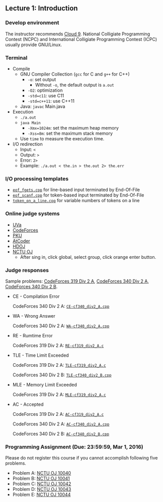 ## Lecture 1: Introduction

### Develop environment
The instructor recommends [Cloud 9](https://c9.io/). National Colligiate
Programming Contest (NCPC) and International Colligiate Programming Contest 
(ICPC) usually provide GNU/Linux.

### Terminal

+   Compile
    +   GNU Compiler Collection (`gcc` for C and `g++` for C++)
        +   `-o`: set output
            +   Without `-o`, the default output is `a.out`
        +   `-O2`: optimization
        +   `-std=c11`: use C11
        +   `-std=c++11`: use C++11
    +   Java: `javac` Main.java
+   Execution
    +   `./a.out`
    +   `java Main`
        +   `-Xmx=1024m`: set the maximum heap memory
        +   `-Xss=8m`: set the maximum stack memory
    +   Use `time` to measure the execution time.
+   I/O redirection
    +   Input: `<`
    +   Output: `>`
    +   Error: `2>`
    +   Example: `./a.out < the.in > the.out 2> the.err`

### I/O processing templates

+	[`eof_fgets.cpp`](eof_fgets.cpp) for line-based input terminated by End-Of-File
+	[`eof_scanf.cpp`](eof_scanf.cpp) for token-based input terminated by End-Of-File
+	[`token_on_a_line.cpp`](token_on_a_line.cpp) for variable numbers of tokens on a line

### Online judge systems

+   [UVa](https://uva.onlinejudge.org/)
+   [CodeForces](http://codeforces.com/)
+   [PKU](http://poj.org/)
+   [AtCoder](http://atcoder.jp/)
+   [HDOJ](http://acm.hdu.edu.cn/)
+   [NCTU OJ](https://oj.nctu.me/)
    +   After sing in, click global, select group, click orange enter button. 

### Judge responses

Sample problems:
[CodeForces 319 Div 2 A](http://codeforces.com/contest/577/problem/A), 
[CodeForces 340 Div 2 A](http://codeforces.com/problemset/problem/617/A), 
[CodeForces 340 Div 2 B](http://codeforces.com/problemset/problem/617/B). 

+   CE - Compilation Error

    CodeForces 340 Div 2 A: [`CE-cf340_div2_A.cpp`](CE-cf340_div2_A.cpp)
+   WA - Wrong Answer

    CodeForces 340 Div 2 A: [`WA-cf340_div2_A.cpp`](WA-cf340_div2_A.cpp)
+   RE - Rumtime Error

    CodeForces 319 Div 2 A: [`RE-cf319_div2_A.c`](RE-cf319_div2_A.c)
+   TLE - Time Limit Exceeded

    CodeForces 319 Div 2 A: [`TLE-cf319_div2_A.c`](TLE-cf319_div2_A.c)
    
    CodeForces 340 Div 2 B: [`TLE-cf340_div2_B.cpp`](TLE-cf340_div2_B.cpp)
+   MLE - Memory Limit Exceeded

    CodeForces 319 Div 2 A: [`MLE-cf319_div2_A.c`](MLE-cf319_div2_A.c)
+   AC - Accepted

    CodeForces 319 Div 2 A: [`AC-cf319_div2_A.c`](AC-cf319_div2_A.c)
    
    CodeForces 340 Div 2 A: [`AC-cf340_div2_A.cpp`](AC-cf340_div2_A.cpp)
    
    CodeForces 340 Div 2 B: [`AC-cf340_div2_B.cpp`](AC-cf340_div2_B.cpp)

### Programming Assignment (Due: 23:59:59, Mar 1, 2016)
Please do not register this course if you cannot accomplish following five problems.

+   Problem A: [NCTU OJ 10040](https://oj.nctu.me/groups/2/problems/10040/)
+   Problem B: [NCTU OJ 10041](https://oj.nctu.me/groups/2/problems/10041/)
+   Problem C: [NCTU OJ 10042](https://oj.nctu.me/groups/2/problems/10042/)
+   Problem D: [NCTU OJ 10043](https://oj.nctu.me/groups/2/problems/10043/)
+   Problem E: [NCTU OJ 10044](https://oj.nctu.me/groups/2/problems/10044/)
